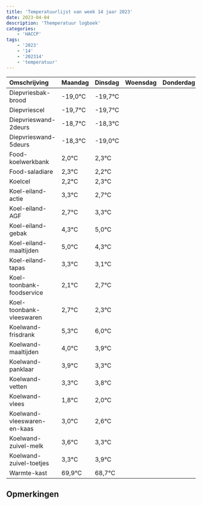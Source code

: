 ```yaml
---
title: 'Temperatuurlijst van week 14 jaar 2023'
date: 2023-04-04
description: 'Themperatuur logboek'
categories:
    - 'HACCP'
tags:
    - '2023'
    - '14'
    - '202314'
    - 'temperatuur'
---
```

|Omschrijving|Maandag|Dinsdag|Woensdag|Donderdag|Vrijdag|Zaterdag|Zondag|
|:---|:---|:---|:---|:---|:---|:---|:---|
|Diepvriesbak-brood|-19,0°C|-19,7°C| | | | | |
|Diepvriescel|-19,7°C|-19,7°C| | | | | |
|Diepvrieswand-2deurs|-18,7°C|-18,3°C| | | | | |
|Diepvrieswand-5deurs|-18,3°C|-19,0°C| | | | | |
|Food-koelwerkbank|2,0°C|2,3°C| | | | | |
|Food-saladiare|2,3°C|2,2°C| | | | | |
|Koelcel|2,2°C|2,3°C| | | | | |
|Koel-eiland-actie|3,3°C|2,7°C| | | | | |
|Koel-eiland-AGF|2,7°C|3,3°C| | | | | |
|Koel-eiland-gebak|4,3°C|5,0°C| | | | | |
|Koel-eiland-maaltijden|5,0°C|4,3°C| | | | | |
|Koel-eiland-tapas|3,3°C|3,1°C| | | | | |
|Koel-toonbank-foodservice|2,1°C|2,7°C| | | | | |
|Koel-toonbank-vleeswaren|2,7°C|2,3°C| | | | | |
|Koelwand-frisdrank|5,3°C|6,0°C| | | | | |
|Koelwand-maaltijden|4,0°C|3,9°C| | | | | |
|Koelwand-panklaar|3,9°C|3,3°C| | | | | |
|Koelwand-vetten|3,3°C|3,8°C| | | | | |
|Koelwand-vlees|1,8°C|2,0°C| | | | | |
|Koelwand-vleeswaren-en-kaas|3,0°C|2,6°C| | | | | |
|Koelwand-zuivel-melk|3,6°C|3,3°C| | | | | |
|Koelwand-zuivel-toetjes|3,3°C|3,9°C| | | | | |
|Warmte-kast|69,9°C|68,7°C| | | | | |

## Opmerkingen


